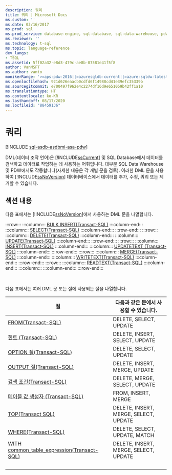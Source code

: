 ```yaml
---
description: 쿼리
title: 쿼리 | Microsoft Docs
ms.custom: ''
ms.date: 03/16/2017
ms.prod: sql
ms.prod_service: database-engine, sql-database, sql-data-warehouse, pdw
ms.reviewer: ''
ms.technology: t-sql
ms.topic: language-reference
dev_langs:
- TSQL
ms.assetid: 5ff02a32-e8d3-479c-ae8b-07581e41f5f8
author: VanMSFT
ms.author: vanto
monikerRange: '>=aps-pdw-2016||=azuresqldb-current||=azure-sqldw-latest||>=sql-server-2016||=sqlallproducts-allversions||>=sql-server-linux-2017||=azuresqldb-mi-current'
ms.openlocfilehash: 921d626eaacb0cdfd6f14988cd41e39efc35339b
ms.sourcegitcommit: e700497f962e4c2274df16d9e651059b42ff1a10
ms.translationtype: HT
ms.contentlocale: ko-KR
ms.lasthandoff: 08/17/2020
ms.locfileid: "88459136"
---
```

# <a name="queries"></a>쿼리

[!INCLUDE [sql-asdb-asdbmi-asa-pdw](../../includes/applies-to-version/sql-asdb-asdbmi-asa-pdw.md)]

  DML(데이터 조작 언어)은 [!INCLUDE[ssCurrent](../../includes/sscurrent-md.md)] 및 SQL Database에서 데이터를 검색하고 데이터로 작업하는 데 사용하는 어휘입니다. 대부분 SQL Data Warehouse 및 PDW에서도 작동합니다(자세한 내용은 각 개별 문을 검토). 이러한 DML 문을 사용하여 [!INCLUDE[ssNoVersion](../../includes/ssnoversion-md.md)] 데이터베이스에서 데이터를 추가, 수정, 쿼리 또는 제거할 수 있습니다.  
  
## <a name="in-this-section"></a>섹션 내용  
 다음 표에서는 [!INCLUDE[ssNoVersion](../../includes/ssnoversion-md.md)]에서 사용하는 DML 문을 나열합니다.  

:::row:::
    :::column:::
        [BULK INSERT&#40;Transact-SQL&#41;](../../t-sql/statements/bulk-insert-transact-sql.md)
    :::column-end:::
    :::column:::
        [SELECT&#40;Transact-SQL&#41;](../../t-sql/queries/select-transact-sql.md)
    :::column-end:::
:::row-end:::
:::row:::
    :::column:::
        [DELETE&#40;Transact-SQL&#41;](../../t-sql/statements/delete-transact-sql.md)
    :::column-end:::
    :::column:::
        [UPDATE&#40;Transact-SQL&#41;](../../t-sql/queries/update-transact-sql.md)
    :::column-end:::
:::row-end:::
:::row:::
    :::column:::
        [INSERT&#40;Transact-SQL&#41;](../../t-sql/statements/insert-transact-sql.md)
    :::column-end:::
    :::column:::
        [UPDATETEXT &#40;Transact-SQL&#41;](../../t-sql/queries/updatetext-transact-sql.md)
    :::column-end:::
:::row-end:::
:::row:::
    :::column:::
        [MERGE&#40;Transact-SQL&#41;](../../t-sql/statements/merge-transact-sql.md)
    :::column-end:::
    :::column:::
        [WRITETEXT&#40;Transact-SQL&#41;](../../t-sql/queries/writetext-transact-sql.md)
    :::column-end:::
:::row-end:::
:::row:::
    :::column:::
        [READTEXT&#40;Transact-SQL&#41;](../../t-sql/queries/readtext-transact-sql.md)
    :::column-end:::
    :::column:::
    :::column-end:::
:::row-end:::

&nbsp;

 다음 표에서는 여러 DML 문 또는 절에 사용되는 절을 나열합니다.  
  
|절|다음과 같은 문에서 사용할 수 있습니다.|  
|------------|-------------------------------------|  
|[FROM&#40;Transact-SQL&#41;](../../t-sql/queries/from-transact-sql.md)|DELETE, SELECT, UPDATE|  
|[힌트 &#40;Transact-SQL&#41;](../../t-sql/queries/hints-transact-sql.md)|DELETE, INSERT, SELECT, UPDATE|  
|[OPTION 절&#40;Transact-SQL&#41;](../../t-sql/queries/option-clause-transact-sql.md)|DELETE, SELECT, UPDATE|  
|[OUTPUT 절&#40;Transact-SQL&#41;](../../t-sql/queries/output-clause-transact-sql.md)|DELETE, INSERT, MERGE, UPDATE|  
|[검색 조건&#40;Transact-SQL&#41;](../../t-sql/queries/search-condition-transact-sql.md)|DELETE, MERGE, SELECT, UPDATE|  
|[테이블 값 생성자 &#40;Transact-SQL&#41;](../../t-sql/queries/table-value-constructor-transact-sql.md)|FROM, INSERT, MERGE|  
|[TOP&#40;Transact SQL&#41;](../../t-sql/queries/top-transact-sql.md)|DELETE, INSERT, MERGE, SELECT, UPDATE|  
|[WHERE&#40;Transact-SQL&#41;](../../t-sql/queries/where-transact-sql.md)|DELETE, SELECT, UPDATE, MATCH|  
|[WITH common_table_expression&#40;Transact-SQL&#41;](../../t-sql/queries/with-common-table-expression-transact-sql.md)|DELETE, INSERT, MERGE, SELECT, UPDATE|  
| &nbsp; | &nbsp; |
